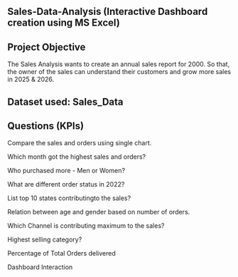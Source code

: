 ## Sales-Data-Analysis (Interactive Dashboard creation using MS Excel)

## Project Objective
The Sales Analysis wants to create an annual sales report for 2000. So that, the owner of the sales can understand their customers and grow more sales in 2025 & 2026.
## Dataset used: Sales_Data
## Questions (KPIs)
Compare the sales and orders using single chart.
     
Which month got the highest sales and orders?

Who purchased more - Men or Women?

What are different order status in 2022?

List top 10 states contributingto the sales?

Relation between age and gender based on number of orders.

Which Channel is contributing maximum to the sales?

Highest selling category?

Percentage of Total Orders delivered

Dashboard Interaction 
